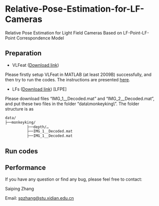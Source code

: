 # Relative-Pose-Estimation-for-LF-Cameras
Relative Pose Estimation for Light Field Cameras Based on LF-Point-LF-Point Correspondence Model

## Preparation

- VLFeat ([Download link](https://www.vlfeat.org/download.html))

Please firstly setup VLFeat in MATLAB (at least 2009B) successfully, and then try to run the codes. The instructions are presented [here](https://www.vlfeat.org/install-matlab.html).

- LFs ([Download link](https://pan.baidu.com/s/1qfivKb8pYvaIGuGR8NvGPg)) [LFPE]

Please download files “IMG_1__Decoded.mat” and “IMG_2__Decoded.mat”, and put these two files in the folder “data\monkeyking\”. The folder structure is as

```tex
data/
├──monkeyking/
          ├──depth/…
          ├──IMG_1__Decoded.mat
          ├──IMG_1__Decoded.mat
```
## Run codes


## Performance


If you have any question or find any bug, please feel free to contact:

Saiping Zhang

Email: spzhang@stu.xidian.edu.cn
